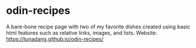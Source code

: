 # odin-recipes
A bare-bone recipe page with two of my favorite dishes created using basic html features such as relative links, images, and lists.
Website: https://tunadang.github.io/odin-recipes/
